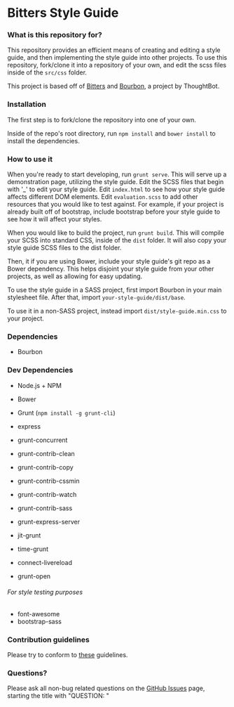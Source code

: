 # Bitters Style Guide #

### What is this repository for? ###

This repository provides an efficient means of creating and editing a style guide, and then implementing the style guide into other projects.
To use this repository, fork/clone it into a repository of your own, and edit the scss files inside of the `src/css` folder.

This project is based off of [Bitters](https://github.com/thoughtbot/bitters) and [Bourbon](https://github.com/thoughtbot/bourbon), a project by ThoughtBot.

### Installation ###

The first step is to fork/clone the repository into one of your own.

Inside of the repo's root directory, run `npm install` and `bower install` to install the dependencies.

### How to use it ###

When you're ready to start developing, run `grunt serve`. This will serve up a demonstration page, utilizing the style guide. Edit the SCSS files that begin with '_'
to edit your style guide. Edit `index.html` to see how your style guide affects different DOM elements. Edit `evaluation.scss` to add other resources that you would like to test against.
For example, if your project is already built off of bootstrap, include bootstrap before your style guide to see how it will affect your styles.

When you would like to build the project, run `grunt build`. This will compile your SCSS into standard CSS, inside of the `dist` folder.
It will also copy your style guide SCSS files to the dist folder.

Then, it if you are using Bower, include your style guide's git repo as a Bower dependency. This helps disjoint your style guide from your other projects, as well
as allowing for easy updating.

To use the style guide in a SASS project, first import Bourbon in your main stylesheet file.
After that, import `your-style-guide/dist/base`.

To use it in a non-SASS project, instead import `dist/style-guide.min.css` to your project.

### Dependencies ###
* Bourbon

### Dev Dependencies ###
* Node.js + NPM
* Bower
* Grunt (`npm install -g grunt-cli`)

* express
* grunt-concurrent
* grunt-contrib-clean
* grunt-contrib-copy
* grunt-contrib-cssmin
* grunt-contrib-watch
* grunt-contrib-sass
* grunt-express-server
* jit-grunt
* time-grunt
* connect-livereload
* grunt-open
###### For style testing purposes
* font-awesome
* bootstrap-sass

### Contribution guidelines ###

Please try to conform to [these](https://github.com/angular/angular.js/blob/master/CONTRIBUTING.md#commit-message-format) guidelines.

### Questions? ###

Please ask all non-bug related questions on the [GitHub Issues](https://github.com/Awk34/bitters-style-guide/issues) page, starting the title with "QUESTION: "
